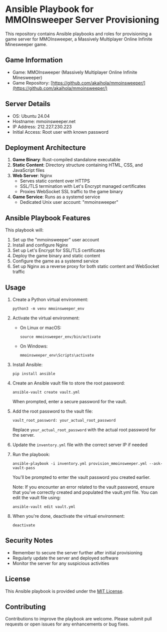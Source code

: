 # Ansible Playbook for MMOInsweeper Server Provisioning

This repository contains Ansible playbooks and roles for provisioning a game server for MMOInsweeper, a Massively Multiplayer Online Infinite Minesweeper game.

## Game Information

- Game: MMOInsweeper (Massively Multiplayer Online Infinite Minesweeper)
- Game Repository: [https://github.com/akaihola/mmoinsweeper/](https://github.com/akaihola/mmoinsweeper/)

## Server Details

- OS: Ubuntu 24.04
- Hostname: mmoinsweeper.net
- IP Address: 212.227.230.223
- Initial Access: Root user with known password

## Deployment Architecture

1. **Game Binary**: Rust-compiled standalone executable
2. **Static Content**: Directory structure containing HTML, CSS, and JavaScript files
3. **Web Server**: Nginx
   - Serves static content over HTTPS
   - SSL/TLS termination with Let's Encrypt managed certificates
   - Proxies WebSocket SSL traffic to the game binary
4. **Game Service**: Runs as a systemd service
   - Dedicated Unix user account: "mmoinsweeper"

## Ansible Playbook Features

This playbook will:

1. Set up the "mmoinsweeper" user account
2. Install and configure Nginx
3. Set up Let's Encrypt for SSL/TLS certificates
4. Deploy the game binary and static content
5. Configure the game as a systemd service
6. Set up Nginx as a reverse proxy for both static content and WebSocket traffic

## Usage

1. Create a Python virtual environment:
   ```
   python3 -m venv mmoinsweeper_env
   ```

2. Activate the virtual environment:
   - On Linux or macOS:
     ```
     source mmoinsweeper_env/bin/activate
     ```
   - On Windows:
     ```
     mmoinsweeper_env\Scripts\activate
     ```

3. Install Ansible:
   ```
   pip install ansible
   ```

4. Create an Ansible vault file to store the root password:
   ```
   ansible-vault create vault.yml
   ```
   When prompted, enter a secure password for the vault.

5. Add the root password to the vault file:
   ```
   vault_root_password: your_actual_root_password
   ```
   Replace `your_actual_root_password` with the actual root password for the server.

6. Update the `inventory.yml` file with the correct server IP if needed

7. Run the playbook:
   ```
   ansible-playbook -i inventory.yml provision_mmoinsweeper.yml --ask-vault-pass
   ```
   You'll be prompted to enter the vault password you created earlier.

   Note: If you encounter an error related to the vault password, ensure that you've correctly created and populated the vault.yml file. You can edit the vault file using:
   ```
   ansible-vault edit vault.yml
   ```

8. When you're done, deactivate the virtual environment:
   ```
   deactivate
   ```

## Security Notes

- Remember to secure the server further after initial provisioning
- Regularly update the server and deployed software
- Monitor the server for any suspicious activities

## License

This Ansible playbook is provided under the [MIT License](LICENSE).

## Contributing

Contributions to improve the playbook are welcome. Please submit pull requests or open issues for any enhancements or bug fixes.

